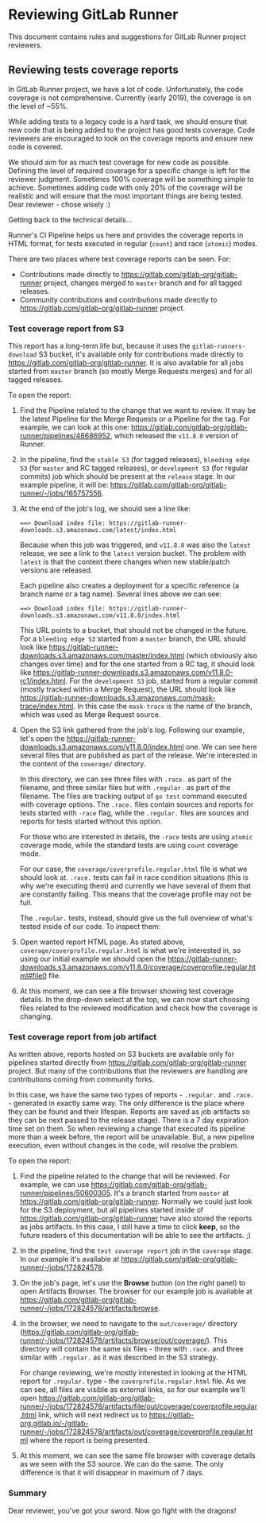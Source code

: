 # Reviewing GitLab Runner

This document contains rules and suggestions for GitLab Runner project reviewers.

## Reviewing tests coverage reports

In GitLab Runner project, we have a lot of code. Unfortunately, the code coverage is not comprehensive.
Currently (early 2019), the coverage is on the level of ~55%.

While adding tests to a legacy code is a hard task, we should ensure that new code that is being
added to the project has good tests coverage. Code reviewers are encouraged to look on the
coverage reports and ensure new code is covered.

We should aim for as much test coverage for new code as possible. Defining the level of
required coverage for a specific change is left for the reviewer judgment. Sometimes 100% coverage
will be something simple to achieve. Sometimes adding code with only 20% of the coverage will be
realistic and will ensure that the most important things are being tested. Dear reviewer - chose wisely :)

Getting back to the technical details...

Runner's CI Pipeline helps us here and provides the coverage reports in HTML format, for tests
executed in regular (`count`) and race (`atomic`) modes.

There are two places where test coverage reports can be seen. For:

- Contributions made directly to <https://gitlab.com/gitlab-org/gitlab-runner> project, changes merged to `master`
  branch and for all tagged releases.
- Community contributions and contributions made directly to <https://gitlab.com/gitlab-org/gitlab-runner> project.

### Test coverage report from S3

This report has a long-term life but, because it uses the `gitlab-runners-download` S3 bucket, it's available
only for contributions made directly to <https://gitlab.com/gitlab-org/gitlab-runner>. It is also available
for all jobs started from `master` branch (so mostly Merge Requests merges) and for all tagged releases.

To open the report:

1. Find the Pipeline related to the change that we want to review. It may be the latest Pipeline for the
   Merge Requests or a Pipeline for the tag. For example, we can look at this one:
   <https://gitlab.com/gitlab-org/gitlab-runner/pipelines/48686952>, which released the `v11.8.0` version of Runner.

1. In the pipeline, find the `stable S3` (for tagged releases), `bleeding edge S3` (for `master` and RC tagged releases),
   or `development S3` (for regular commits) job which should be present at the `release` stage. In our example
   pipeline, it will be: <https://gitlab.com/gitlab-org/gitlab-runner/-/jobs/165757556>.

1. At the end of the job's log, we should see a line like:

   ```
   ==> Download index file: https://gitlab-runner-downloads.s3.amazonaws.com/latest/index.html
   ```

   Because when this job was triggered, and `v11.8.0` was also the `latest` release, we see  a link to the
   `latest` version bucket. The problem with `latest` is that the content there changes when
   new stable/patch versions are released.

   Each pipeline also creates a deployment for a specific reference (a branch name
   or a tag name). Several lines above we can see:

   ```
   ==> Download index file: https://gitlab-runner-downloads.s3.amazonaws.com/v11.8.0/index.html
   ```

   This URL points to a bucket, that should not be changed in the future. For a `bleeding edge S3` started
   from a `master` branch, the URL should look like <https://gitlab-runner-downloads.s3.amazonaws.com/master/index.html>
   (which obviously also changes over time) and for the one started from a RC tag, it should look
   like <https://gitlab-runner-downloads.s3.amazonaws.com/v11.8.0-rc1/index.html>. For the `development S3` job, started
   from a regular commit (mostly tracked within a Merge Request), the URL should look like
   <https://gitlab-runner-downloads.s3.amazonaws.com/mask-trace/index.html>. In this case the `mask-trace` is the
   name of the branch, which was used as Merge Request source.

1. Open the S3 link gathered from the job's log. Following our example, let's open the
   <https://gitlab-runner-downloads.s3.amazonaws.com/v11.8.0/index.html> one. We can see here several files that
   are published as part of the release. We're interested in the content of the `coverage/` directory.

   In this directory, we can see three files with `.race.` as part of the filename, and three similar files
   but with `.regular.` as part of the filename. The files are tracking output of `go test` command executed
   with coverage options. The `.race.` files contain sources and reports for tests started with `-race` flag,
   while the `.regular.` files are sources and reports for tests started without this option.

   For those who are interested in details, the `-race` tests are using `atomic` coverage mode, while the standard
   tests are using `count` coverage mode.

   For our case, the `coverage/coverprofile.regular.html` file is what we should look at. `.race.` tests can fail
   in race condition situations (this is why we're executing them) and currently we have several of them that
   are constantly failing. This means that the coverage profile may not be full.

   The `.regular.` tests, instead, should give us the full overview of what's tested inside of our code. To inspect them:

1. Open wanted report HTML page. As stated above, `coverage/coverprofile.regular.html` is what we're interested
   in, so using our initial example we should open the <https://gitlab-runner-downloads.s3.amazonaws.com/v11.8.0/coverage/coverprofile.regular.html#file0>
   file.

1. At this moment, we can see a file browser showing test coverage details. In the drop-down select at the top,
   we can now start choosing files related to the reviewed modification and check how the coverage is changing.

### Test coverage report from job artifact

As written above, reports hosted on S3 buckets are available only for pipelines started directly
from <https://gitlab.com/gitlab-org/gitlab-runner> project. But many of the contributions that the reviewers
are handling are contributions coming from community forks.

In this case, we have the same two types of reports - `.regular.` and `.race.` - generated in exactly same
way. The only difference is the place where they can be found and their lifespan. Reports are
saved as job artifacts so they can be next passed to the release stage). There is a 7 day expiration
time set on them. So when reviewing a change that executed its pipeline more than a week before, the report
will be unavailable. But, a new pipeline execution, even without changes in the code, will resolve the problem.

To open the report:

1. Find the pipeline related to the
   change that will be reviewed. For example, we can use <https://gitlab.com/gitlab-org/gitlab-runner/pipelines/50600305>.
   It's a branch started from `master` at <https://gitlab.com/gitlab-org/gitlab-runner>. Normally we could just look
   for the S3 deployment, but all pipelines started inside of <https://gitlab.com/gitlab-org/gitlab-runner> have
   also stored the reports as jobs artifacts. In this case, I still have a time to click **keep**, so the future
   readers of this documentation will be able to see the artifacts. ;)

1. In the pipeline, find the `test coverage report` job in the `coverage` stage. In our example it's available
   at <https://gitlab.com/gitlab-org/gitlab-runner/-/jobs/172824578>.

1. On the job's page, let's use the **Browse** button (on the right panel) to open Artifacts Browser. The browser
   for our example job is available at <https://gitlab.com/gitlab-org/gitlab-runner/-/jobs/172824578/artifacts/browse>.

1. In the browser, we need to navigate to the `out/coverage/` directory
   (<https://gitlab.com/gitlab-org/gitlab-runner/-/jobs/172824578/artifacts/browse/out/coverage/>). This directory
   will contain the same six files - three with `.race.` and three similar with `.regular.` as it was described
   in the S3 strategy.

   For change reviewing, we're mostly interested in looking at the HTML report for `.regular.` type - the
   `coverprofile.regular.html` file. As we can see, all files are visible as external links, so for our
   example we'll open <https://gitlab.com/gitlab-org/gitlab-runner/-/jobs/172824578/artifacts/file/out/coverage/coverprofile.regular.html>
   link, which will next redirect us to <https://gitlab-org.gitlab.io/-/gitlab-runner/-/jobs/172824578/artifacts/out/coverage/coverprofile.regular.html>
   where the report is being presented.

1. At this moment, we can see the same file browser with coverage details as we seen with the S3 source.
   We can do the same. The only difference is that it will disappear in maximum of 7 days.

### Summary

Dear reviewer, you've got your sword. Now go fight with the dragons!

